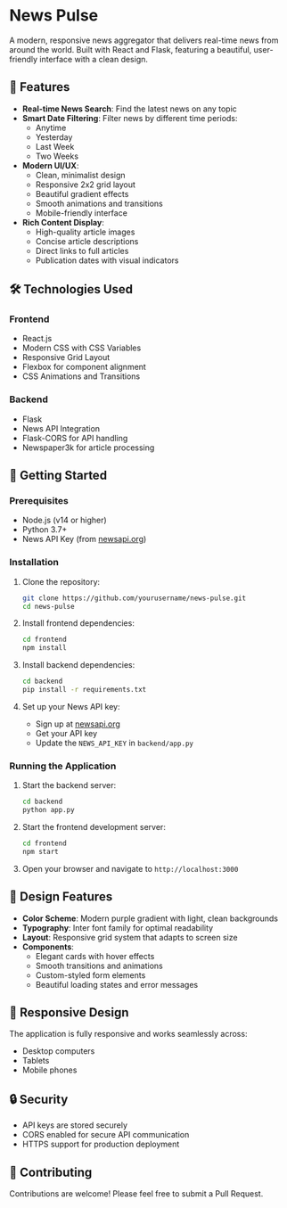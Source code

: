 # News Pulse

A modern, responsive news aggregator that delivers real-time news from around the world. Built with React and Flask, featuring a beautiful, user-friendly interface with a clean design.

## 🌟 Features

- **Real-time News Search**: Find the latest news on any topic
- **Smart Date Filtering**: Filter news by different time periods:
  - Anytime
  - Yesterday
  - Last Week
  - Two Weeks
- **Modern UI/UX**:
  - Clean, minimalist design
  - Responsive 2x2 grid layout
  - Beautiful gradient effects
  - Smooth animations and transitions
  - Mobile-friendly interface
- **Rich Content Display**:
  - High-quality article images
  - Concise article descriptions
  - Direct links to full articles
  - Publication dates with visual indicators

## 🛠️ Technologies Used

### Frontend
- React.js
- Modern CSS with CSS Variables
- Responsive Grid Layout
- Flexbox for component alignment
- CSS Animations and Transitions

### Backend
- Flask
- News API Integration
- Flask-CORS for API handling
- Newspaper3k for article processing

## 🚀 Getting Started

### Prerequisites
- Node.js (v14 or higher)
- Python 3.7+
- News API Key (from [newsapi.org](https://newsapi.org))

### Installation

1. Clone the repository:
   ```bash
   git clone https://github.com/yourusername/news-pulse.git
   cd news-pulse
   ```

2. Install frontend dependencies:
   ```bash
   cd frontend
   npm install
   ```

3. Install backend dependencies:
   ```bash
   cd backend
   pip install -r requirements.txt
   ```

4. Set up your News API key:
   - Sign up at [newsapi.org](https://newsapi.org)
   - Get your API key
   - Update the `NEWS_API_KEY` in `backend/app.py`

### Running the Application

1. Start the backend server:
   ```bash
   cd backend
   python app.py
   ```

2. Start the frontend development server:
   ```bash
   cd frontend
   npm start
   ```

3. Open your browser and navigate to `http://localhost:3000`

## 🎨 Design Features

- **Color Scheme**: Modern purple gradient with light, clean backgrounds
- **Typography**: Inter font family for optimal readability
- **Layout**: Responsive grid system that adapts to screen size
- **Components**: 
  - Elegant cards with hover effects
  - Smooth transitions and animations
  - Custom-styled form elements
  - Beautiful loading states and error messages

## 📱 Responsive Design

The application is fully responsive and works seamlessly across:
- Desktop computers
- Tablets
- Mobile phones

## 🔒 Security

- API keys are stored securely
- CORS enabled for secure API communication
- HTTPS support for production deployment


## 🤝 Contributing

Contributions are welcome! Please feel free to submit a Pull Request.
